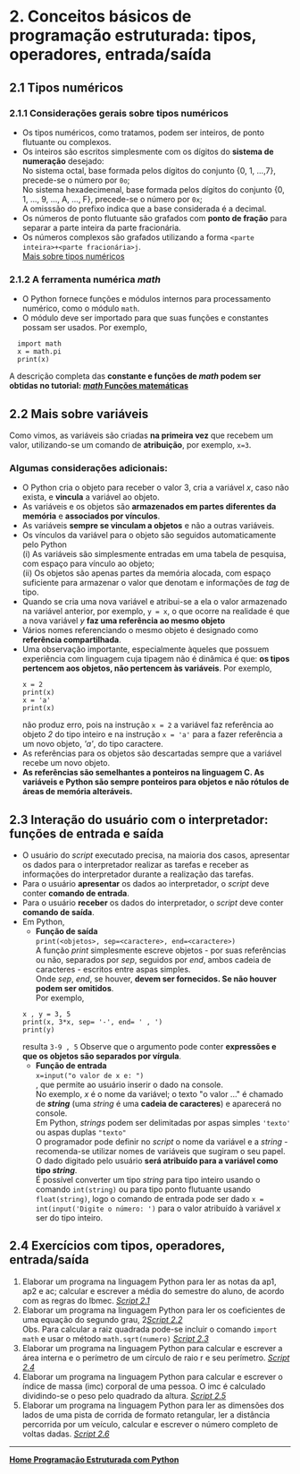 # 2. Conceitos básicos de programação estruturada: tipos, operadores, entrada/saída  
## 2.1 Tipos numéricos
### 2.1.1 Considerações gerais sobre tipos numéricos
- Os tipos numéricos, como tratamos, podem ser inteiros, de ponto flutuante ou complexos.  
- Os inteiros são escritos simplesmente com os dígitos do **sistema de numeração** desejado:  
  No sistema octal, base formada pelos dígitos do conjunto {0, 1, ...,7}, precede-se o número por `0o`;  
  No sistema hexadecimenal, base formada pelos dígitos do conjunto {0, 1, ..., 9, ..., A, ..., F}, precede-se o número por `0x`;  
  A omisssão do prefixo indica que a base considerada é a decimal.  
- Os números de ponto flutuante são grafados com **ponto de fração** para separar a parte inteira da parte fracionária.  
- Os números complexos são grafados utilizando a forma `<parte inteira>+<parte fracionária>j`.  
[Mais sobre tipos numéricos](https://docs.python.org/pt-br/3/library/stdtypes.html#numeric-types-int-float-complex)

### 2.1.2 A ferramenta numérica *math*
- O Python fornece funções e módulos internos para processamento numérico, como o módulo `math`.  
- O módulo deve ser importado para que suas funções e constantes possam ser usados. Por exemplo,

```
  import math
  x = math.pi
  print(x)
``` 

A descrição completa das **constante e funções de *math* podem ser obtidas no tutorial: [*math* Funções matemáticas](https://docs.python.org/pt-br/3/library/math.html#:~:text=Este%20m%C3%B3dulo%20fornece%20acesso%20%C3%A0s,de%20suporte%20para%20n%C3%BAmeros%20complexos.)**
## 2.2 Mais sobre variáveis
Como vimos, as variáveis são criadas **na primeira vez** que recebem um valor, utilizando-se um comando de **atribuição**, por exemplo, `x=3`.  
### Algumas considerações adicionais:  
- O Python cria o objeto para receber o valor 3, cria a variável *x*, caso não exista, e **vincula** a variável ao objeto.
- As variáveis e os objetos são **armazenados em partes diferentes da memória** e **associados por vínculos**.
- As variáveis **sempre se vinculam a objetos** e não a outras variáveis.
- Os vínculos da variável para o objeto são seguidos automaticamente pelo Python  
  (i) As variáveis são simplesmente entradas em uma tabela de pesquisa, com espaço para vínculo ao objeto;  
  (ii) Os objetos são apenas partes da memória alocada, com espaço suficiente para armazenar o valor que denotam e informações de *tag* de tipo.  
- Quando se cria uma nova variável e atribui-se a ela o valor armazenado na variável anterior, 
por exemplo, `y = x`, o que ocorre na realidade é que a nova variável *y* **faz uma referência ao mesmo objeto**
- Vários nomes referenciando o mesmo objeto é designado como **referência compartilhada**.
- Uma observação importante, especialmente àqueles que possuem experiência com linguagem cuja tipagem não é dinâmica é que: **os tipos pertencem aos objetos, não pertencem às variáveis**. Por exemplo,  
  ```
  x = 2
  print(x)
  x = 'a'
  print(x)
  ```
  não produz erro, pois na instrução `x = 2` a variável faz referência ao objeto *2* do tipo inteiro e na instrução `x = 'a'` para a fazer referência a um novo objeto, *'a'*, do tipo caractere.
- As referências para os objetos são descartadas sempre que a variável recebe um novo objeto.
- **As referências são semelhantes a ponteiros na linguagem C. As variáveis e Python são sempre ponteiros para objetos e não rótulos de áreas de memória alteráveis.**

## 2.3 Interação do usuário com o interpretador: funções de entrada e saída
- O usuário do *script* executado precisa, na maioria dos casos, apresentar os dados para o interpretador realizar as tarefas e receber as informações do interpretador durante a realização das tarefas.  
- Para o usuário **apresentar** os dados ao interpretador, o *script* deve conter **comando de entrada**.  
- Para o usuário **receber** os dados do interpretador, o *script* deve conter **comando de saída**.  
- Em Python,
  - **Função de saída**  
  `print(<objetos>, sep=<caractere>, end=<caractere>)`  
  A função *print* simplesmente escreve objetos - por suas referências ou não, separados por *sep*, seguidos por *end*, ambos cadeia de caracteres - escritos entre aspas simples.   
  Onde *sep*, *end*, se houver, **devem ser fornecidos. Se não houver podem ser omitidos**.  
  Por exemplo,
  ```
  x , y = 3, 5
  print(x, 3*x, sep= '-', end= ' , ')
  print(y)
  ```
  resulta `3-9 , 5`
  Observe que o argumento pode conter **expressões e que os objetos são separados por vírgula**.  
  - **Função de entrada**  
  `x=input("o valor de x e: ")`  
  , que permite ao usuário inserir o dado na console.  
  No exemplo, *x* é o nome da variável; o texto "o valor ..." é chamado de ***string*** (uma *string* é uma **cadeia de caracteres**) e aparecerá no console.  
Em Python, *strings* podem ser delimitadas por aspas simples `'texto'` ou aspas duplas `"texto"`  
O programador pode definir no *script* o nome da variável e a *string* - recomenda-se utilizar nomes de variáveis que sugiram o seu papel.  
O dado digitado pelo usuário **será atribuído para a variável como tipo *string***.  
É possível converter um tipo *string* para tipo inteiro usando o comando `int(string)` ou para tipo ponto flutuante usando `float(string)`, 
logo o comando de entrada pode ser dado `x = int(input('Digite o número: ')` para o valor atribuído à variável *x* ser do tipo inteiro.

## 2.4 Exercícios com tipos, operadores, entrada/saída  
1. Elaborar um programa na linguagem Python para ler as notas da ap1, ap2 e ac; calcular e escrever a média do semestre do aluno, de acordo com as regras do Ibmec.  [*Script 2.1*](https://github.com/claytonjasilva/prog_exemplos/blob/main/calcNota.py)
2. Elaborar um programa na linguagem Python para ler os coeficientes de uma equação do segundo grau, 2[*Script 2.2*](equacaoGrau2.gif)   
Obs. Para calcular a raiz quadrada pode-se incluir o comando `import math` e usar o método `math.sqrt(numero)`  [*Script 2.3*](https://github.com/claytonjasilva/prog_exemplos/blob/main/calcRaiz.py)  
3. Elaborar um programa na linguagem Python para calcular e escrever a área interna e o perímetro de um círculo de raio r e seu perímetro. [*Script 2.4*](https://github.com/claytonjasilva/prog_exemplos/blob/main/calcAreaCirc.py)
5. Elaborar um programa na linguagem Python para calcular e escrever o índice de massa (imc) corporal de uma pessoa. O imc é calculado dividindo-se o peso pelo quadrado da altura. [*Script 2.5*](https://github.com/claytonjasilva/prog_exemplos/blob/main/calcIMC.py)
6. Elaborar um programa na linguagem Python para ler as dimensões dos lados de uma pista de corrida de formato retangular, ler a distância percorrida por um veículo, calcular e escrever o número completo de voltas dadas. [*Script 2.6*](https://github.com/claytonjasilva/prog_exemplos/blob/main/calcVoltas.py)

___   
**[Home Programação Estruturada com Python](https://github.com/claytonjasilva/claytonjasilva.github.io/blob/main/progPython_aulas.md)**  

